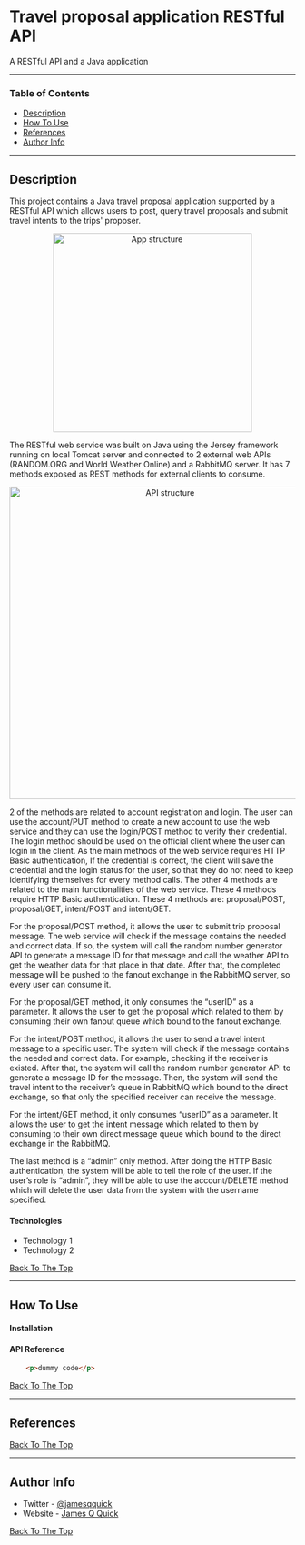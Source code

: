 # Travel proposal application RESTful API
 A RESTful API and a Java application

---

### Table of Contents
- [Description](#description)
- [How To Use](#how-to-use)
- [References](#references)
- [Author Info](#author-info)

---

## Description

This project contains a Java travel proposal application supported by a RESTful API which allows users to post, query travel proposals and submit travel intents to the trips' proposer.

<p align="center">
  <img src="https://github.com/Anth0nyK/SCCC-RESTful/blob/main/README_Images/1.png" width="350" title="App structure">
</p>

The RESTful web service was built on Java using the Jersey framework running on local Tomcat server and connected to 2 external web APIs (RANDOM.ORG and World Weather Online) and a RabbitMQ server. It has 7 methods exposed as REST methods for external clients to consume.

<p align="center">
  <img src="https://github.com/Anth0nyK/SCCC-RESTful/blob/main/README_Images/2.png" width="550" title="API structure">
</p>

2 of the methods are related to account registration and login. The user can use the account/PUT method to create a new account to use the web service and they can use the login/POST method to verify their credential.  The login method should be used on the official client where the user can login in the client. As the main methods of the web service requires HTTP Basic authentication, If the credential is correct, the client will save the credential and the login status for the user, so that they do not need to keep identifying themselves for every method calls.
The other 4 methods are related to the main functionalities of the web service. These 4 methods require HTTP Basic authentication. These 4 methods are: proposal/POST, proposal/GET, intent/POST and intent/GET. 

For the proposal/POST method, it allows the user to submit trip proposal message. The web service will check if the message contains the needed and correct data. If so, the system will call the random number generator API to generate a message ID for that message and call the weather API to get the weather data for that place in that date. After that, the completed message will be pushed to the fanout exchange in the RabbitMQ server, so every user can consume it. 

For the proposal/GET method, it only consumes the “userID” as a parameter. It allows the user to get the proposal which related to them by consuming their own fanout queue which bound to the fanout exchange. 

For the intent/POST method, it allows the user to send a travel intent message to a specific user. The system will check if the message contains the needed and correct data. For example, checking if the receiver is existed. After that, the system will call the random number generator API to generate a message ID for the message. Then, the system will send the travel intent to the receiver’s queue in RabbitMQ which bound to the direct exchange, so that only the specified receiver can receive the message. 

For the intent/GET method, it only consumes “userID” as a parameter. It allows the user to get the intent message which related to them by consuming to their own direct message queue which bound to the direct exchange in the RabbitMQ.

The last method is a “admin” only method. After doing the HTTP Basic authentication, the system will be able to tell the role of the user. If the user’s role is “admin”, they will be able to use the account/DELETE method which will delete the user data from the system with the username specified.


#### Technologies

- Technology 1
- Technology 2

[Back To The Top](#travel-proposal-application-restful-api)

---

## How To Use

#### Installation



#### API Reference

```html
    <p>dummy code</p>
```
[Back To The Top](#travel-proposal-application-restful-api)

---

## References
[Back To The Top](#travel-proposal-application-restful-api)

---


## Author Info

- Twitter - [@jamesqquick](https://twitter.com/jamesqquick)
- Website - [James Q Quick](https://jamesqquick.com)

[Back To The Top](#travel-proposal-application-restful-api)
